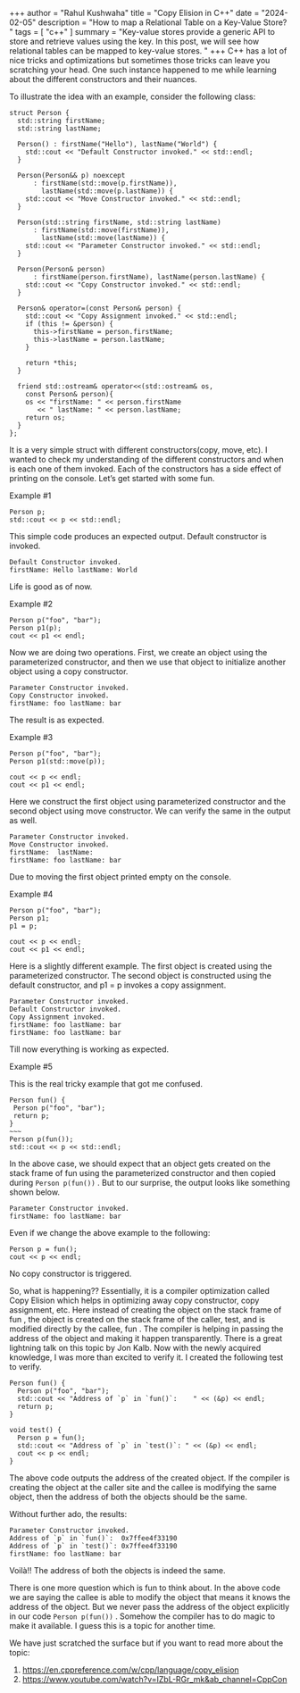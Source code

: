 +++
author = "Rahul Kushwaha"
title = "Copy Elision in C++"
date = "2024-02-05"
description = "How to map a Relational Table on a Key-Value Store? "
tags = [
    "c++"
]
summary = "Key-value stores provide a generic API to store and retrieve values using the key. In this post, we will see how relational tables can be mapped to key-value stores. "
+++
C++ has a lot of nice tricks and optimizations but sometimes those tricks can leave you scratching your head. One such instance happened to me while learning about the different constructors and their nuances.

To illustrate the idea with an example, consider the following class:

```
struct Person {
  std::string firstName;
  std::string lastName;

  Person() : firstName("Hello"), lastName("World") {
    std::cout << "Default Constructor invoked." << std::endl;
  }

  Person(Person&& p) noexcept
      : firstName(std::move(p.firstName)), 
        lastName(std::move(p.lastName)) {
    std::cout << "Move Constructor invoked." << std::endl;
  }

  Person(std::string firstName, std::string lastName)
      : firstName(std::move(firstName)), 
        lastName(std::move(lastName)) {
    std::cout << "Parameter Constructor invoked." << std::endl;
  }

  Person(Person& person)
      : firstName(person.firstName), lastName(person.lastName) {
    std::cout << "Copy Constructor invoked." << std::endl;
  }

  Person& operator=(const Person& person) {
    std::cout << "Copy Assignment invoked." << std::endl;
    if (this != &person) {
      this->firstName = person.firstName;
      this->lastName = person.lastName;
    }

    return *this;
  }

  friend std::ostream& operator<<(std::ostream& os, 
    const Person& person){
    os << "firstName: " << person.firstName 
       << " lastName: " << person.lastName;
    return os;
  }
};
```

It is a very simple struct with different constructors(copy, move, etc). I wanted to check my understanding of the different constructors and when is each one of them invoked. Each of the constructors has a side effect of printing on the console. Let’s get started with some fun.

Example #1

```
Person p;
std::cout << p << std::endl;
```
This simple code produces an expected output. Default constructor is invoked.
```
Default Constructor invoked.
firstName: Hello lastName: World
```
Life is good as of now.

Example #2

```
Person p("foo", "bar");
Person p1(p);
cout << p1 << endl;
```
Now we are doing two operations. First, we create an object using the parameterized constructor, and then we use that object to initialize another object using a copy constructor.
```
Parameter Constructor invoked.
Copy Constructor invoked.
firstName: foo lastName: bar
```
The result is as expected.

Example #3
```
Person p("foo", "bar");
Person p1(std::move(p));

cout << p << endl;
cout << p1 << endl;
```
Here we construct the first object using parameterized constructor and the second object using move constructor. We can verify the same in the output as well.
```
Parameter Constructor invoked.
Move Constructor invoked.
firstName:  lastName:
firstName: foo lastName: bar
```
Due to moving the first object printed empty on the console.

Example #4
```
Person p("foo", "bar");
Person p1;
p1 = p;

cout << p << endl;
cout << p1 << endl;
```
Here is a slightly different example. The first object is created using the parameterized constructor. The second object is constructed using the default constructor, and p1 = p invokes a copy assignment.
```
Parameter Constructor invoked.
Default Constructor invoked.
Copy Assignment invoked.
firstName: foo lastName: bar
firstName: foo lastName: bar
```
Till now everything is working as expected.

Example #5

This is the real tricky example that got me confused.
```
Person fun() {
 Person p("foo", "bar");
 return p;
}
~~~
Person p(fun());
std::cout << p << std::endl;
```
In the above case, we should expect that an object gets created on the stack frame of fun using the parameterized constructor and then copied during `Person p(fun())` . But to our surprise, the output looks like something shown below.
```
Parameter Constructor invoked.
firstName: foo lastName: bar
```
Even if we change the above example to the following:
```
Person p = fun();
cout << p << endl;
```
No copy constructor is triggered.

So, what is happening?? Essentially, it is a compiler optimization called Copy Elision which helps in optimizing away copy constructor, copy assignment, etc. Here instead of creating the object on the stack frame of fun , the object is created on the stack frame of the caller, test, and is modified directly by the callee, fun . The compiler is helping in passing the address of the object and making it happen transparently. There is a great lightning talk on this topic by Jon Kalb. Now with the newly acquired knowledge, I was more than excited to verify it. I created the following test to verify.
```
Person fun() {
  Person p("foo", "bar");
  std::cout << "Address of `p` in `fun()`:    " << (&p) << endl;
  return p;
}

void test() {
  Person p = fun();
  std::cout << "Address of `p` in `test()`: " << (&p) << endl;
  cout << p << endl;
}
```
The above code outputs the address of the created object. If the compiler is creating the object at the caller site and the callee is modifying the same object, then the address of both the objects should be the same.

Without further ado, the results:

```
Parameter Constructor invoked.
Address of `p` in `fun()`:  0x7ffee4f33190
Address of `p` in `test()`: 0x7ffee4f33190
firstName: foo lastName: bar
```
Voilà!! The address of both the objects is indeed the same.

There is one more question which is fun to think about. In the above code we are saying the callee is able to modify the object that means it knows the address of the object. But we never pass the address of the object explicitly in our code `Person p(fun())` . Somehow the compiler has to do magic to make it available. I guess this is a topic for another time.

We have just scratched the surface but if you want to read more about the topic:

1. https://en.cppreference.com/w/cpp/language/copy_elision
2. https://www.youtube.com/watch?v=IZbL-RGr_mk&ab_channel=CppCon